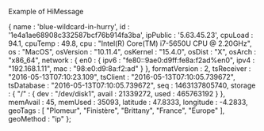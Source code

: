 
Example of HiMessage

{
		name : 'blue-wildcard-in-hurry',
		id : '1e4a1ae68908c332587bcf76b914fa3ba',
		ipPublic : '5.63.45.23',
		cpuLoad : 94.1,
		cpuTemp : 49.8,
		cpu : "Intel(R) Core(TM) i7-5650U CPU @ 2.20GHz",
		os : "MacOS",
		osVersion : "10.11.4",
		osKernel : "15.4.0",
		osDist : "X",
		osArch : "x86_64",
		network : {
			en0 : {
				ipv6 : "fe80::9ae0:d9ff:fe8a:f2ad%en0",
				ipv4 : "192.168.1.11",
				mac : "98:e0:d9:8a:f2:ad"
			}
		},
		formatVersion : 2,
		tsReceiver : "2016-05-13T07:10:23.109",
		tsClient : "2016-05-13T07:10:05.739672",
		tsDatabase : "2016-05-13T07:10:05.739672",
		seq : 1463137805740,
		storage : {
			"\/" : {
				dev : "\/dev\/disk1",
				avail : 21339272,
				used : 465763192
			}
		},
		memAvail : 45,
		memUsed : 35093,
		latitude : 47.8333,
		longitude : -4.2833,
		geoTags : [ "Plomeur", "Finistère", "Brittany", "France", "Europe" ],
		geoMethod : "ip"
	};
	
